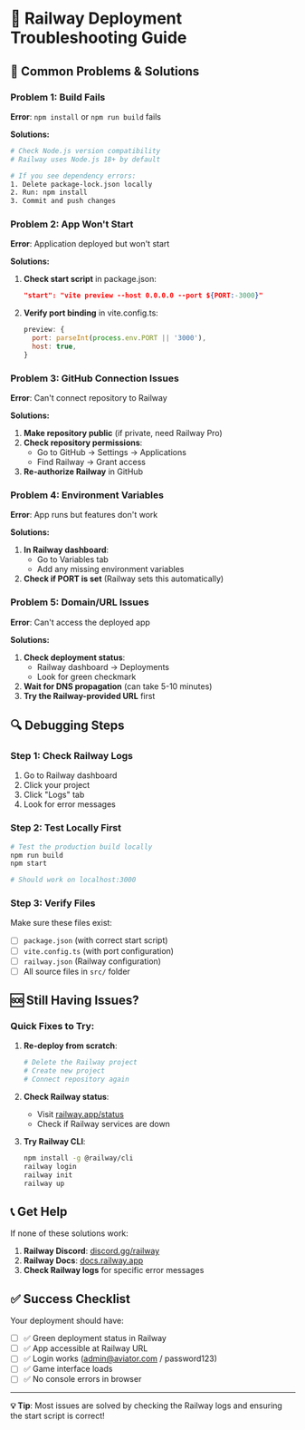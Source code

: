 # 🔧 Railway Deployment Troubleshooting Guide

## 🚨 Common Problems & Solutions

### **Problem 1: Build Fails**
**Error**: `npm install` or `npm run build` fails

**Solutions:**
```bash
# Check Node.js version compatibility
# Railway uses Node.js 18+ by default

# If you see dependency errors:
1. Delete package-lock.json locally
2. Run: npm install
3. Commit and push changes
```

### **Problem 2: App Won't Start**
**Error**: Application deployed but won't start

**Solutions:**
1. **Check start script** in package.json:
   ```json
   "start": "vite preview --host 0.0.0.0 --port ${PORT:-3000}"
   ```

2. **Verify port binding** in vite.config.ts:
   ```javascript
   preview: {
     port: parseInt(process.env.PORT || '3000'),
     host: true,
   }
   ```

### **Problem 3: GitHub Connection Issues**
**Error**: Can't connect repository to Railway

**Solutions:**
1. **Make repository public** (if private, need Railway Pro)
2. **Check repository permissions**:
   - Go to GitHub → Settings → Applications
   - Find Railway → Grant access
3. **Re-authorize Railway** in GitHub

### **Problem 4: Environment Variables**
**Error**: App runs but features don't work

**Solutions:**
1. **In Railway dashboard**:
   - Go to Variables tab
   - Add any missing environment variables
2. **Check if PORT is set** (Railway sets this automatically)

### **Problem 5: Domain/URL Issues**
**Error**: Can't access the deployed app

**Solutions:**
1. **Check deployment status**:
   - Railway dashboard → Deployments
   - Look for green checkmark
2. **Wait for DNS propagation** (can take 5-10 minutes)
3. **Try the Railway-provided URL** first

## 🔍 **Debugging Steps**

### **Step 1: Check Railway Logs**
1. Go to Railway dashboard
2. Click your project
3. Click "Logs" tab
4. Look for error messages

### **Step 2: Test Locally First**
```bash
# Test the production build locally
npm run build
npm start

# Should work on localhost:3000
```

### **Step 3: Verify Files**
Make sure these files exist:
- [ ] `package.json` (with correct start script)
- [ ] `vite.config.ts` (with port configuration)
- [ ] `railway.json` (Railway configuration)
- [ ] All source files in `src/` folder

## 🆘 **Still Having Issues?**

### **Quick Fixes to Try:**

1. **Re-deploy from scratch**:
   ```bash
   # Delete the Railway project
   # Create new project
   # Connect repository again
   ```

2. **Check Railway status**:
   - Visit [railway.app/status](https://railway.app/status)
   - Check if Railway services are down

3. **Try Railway CLI**:
   ```bash
   npm install -g @railway/cli
   railway login
   railway init
   railway up
   ```

## 📞 **Get Help**

If none of these solutions work:

1. **Railway Discord**: [discord.gg/railway](https://discord.gg/railway)
2. **Railway Docs**: [docs.railway.app](https://docs.railway.app)
3. **Check Railway logs** for specific error messages

## ✅ **Success Checklist**

Your deployment should have:
- [ ] ✅ Green deployment status in Railway
- [ ] ✅ App accessible at Railway URL
- [ ] ✅ Login works (admin@aviator.com / password123)
- [ ] ✅ Game interface loads
- [ ] ✅ No console errors in browser

---

**💡 Tip**: Most issues are solved by checking the Railway logs and ensuring the start script is correct!